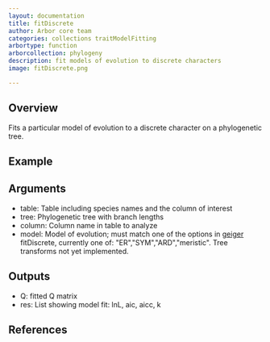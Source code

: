 ```yaml
---
layout: documentation
title: fitDiscrete
author: Arbor core team
categories: collections traitModelFitting
arbortype: function
arborcollection: phylogeny
description: fit models of evolution to discrete characters
image: fitDiscrete.png

---
```


## Overview

Fits a particular model of evolution to a discrete character on a phylogenetic tree.

## Example



## Arguments

- table: Table including species names and the column of interest
- tree: Phylogenetic tree with branch lengths
- column: Column name in table to analyze
- model: Model of evolution; must match one of the options in [geiger](https://cran.r-project.org/web/packages/geiger/geiger.pdf) fitDiscrete, currently one of: "ER","SYM","ARD","meristic". Tree transforms not yet implemented.

## Outputs

- Q: fitted Q matrix
- res: List showing model fit: lnL, aic, aicc, k

## References
